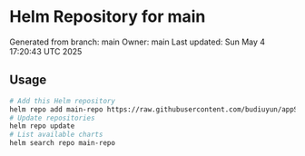 # Helm Repository for main
Generated from branch: main
Owner: main
Last updated: Sun May  4 17:20:43 UTC 2025

## Usage
```bash
# Add this Helm repository
helm repo add main-repo https://raw.githubusercontent.com/budiuyun/appStore/helm-main/
# Update repositories
helm repo update
# List available charts
helm search repo main-repo
```
